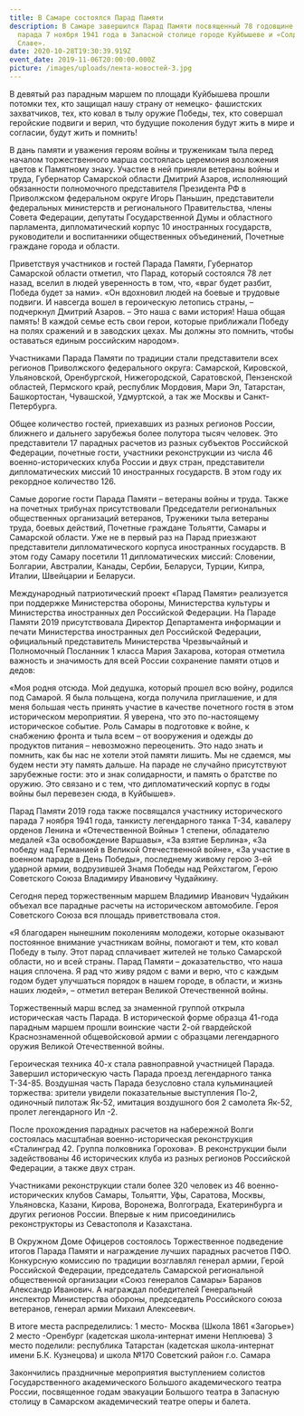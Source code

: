 ```yaml
---
title: В Самаре состоялся Парад Памяти
description: В Самаре завершился Парад Памяти посвященный 78 годовщине военного
  парада 7 ноября 1941 года в Запасной столице городе Куйбышеве и «Солдатской
  Славе».
date: 2020-10-28T19:30:39.919Z
event_date: 2019-11-06T20:00:00.000Z
picture: /images/uploads/лента-новостей-3.jpg
---
```

В девятый раз парадным маршем по площади Куйбышева прошли потомки тех, кто защищал нашу страну от немецко- фашистских захватчиков, тех, кто ковал в тылу оружие Победы, тех, кто совершал геройские подвиги и верил, что будущие поколения будут жить в мире и согласии, будут жить и помнить!

В дань памяти и уважения героям войны и труженикам тыла перед началом торжественного марша состоялась церемония возложения цветов к Памятному знаку. Участие в ней приняли ветераны войны и труда, Губернатор Самарской области Дмитрий Азаров, исполняющий обязанности полномочного представителя Президента РФ в Приволжском федеральном округе Игорь Паньшин, представители федеральных министерств и регионального Правительства, члены Совета Федерации, депутаты Государственной Думы и областного парламента, дипломатический корпус 10 иностранных государств, руководители и воспитанники общественных объединений, Почетные граждане города и области.

Приветствуя участников и гостей Парада Памяти, Губернатор Самарской области отметил, что Парад, который состоялся 78 лет назад, вселил в людей уверенность в том, что, «враг будет разбит, Победа будет за нами». «Он вдохновил людей на боевые и трудовые подвиги. И навсегда вошел в героическую летопись страны, – подчеркнул Дмитрий Азаров. – Это наша с вами история! Наша общая память! В каждой семье есть свои герои, которые приближали Победу на полях сражений и в заводских цехах. Мы должны это помнить, чтобы оставаться единым российским народом».

 Участниками Парада Памяти по традиции   стали представители всех регионов Приволжского федерального округа:  Самарской, Кировской, Ульяновской, Оренбургской, Нижегородской, Саратовской, Пензенской областей, Пермского  край, республик Мордовия, Мари Эл, Татарстан, Башкортостан, Чувашской,  Удмуртской, а так же Москвы и Санкт-Петербурга.

Общее количество гостей, приехавших из разных регионов России, ближнего и дальнего зарубежья более полутора тысяч человек. Это представители 17 парадных расчетов из разных субъектов Российской Федерации, почетные гости, участники реконструкции из числа 46 военно-исторических клуба   России и двух стран, представители дипломатических миссий 10 иностранных государств. В этом году их рекордное количество 126.

Самые дорогие гости Парада Памяти – ветераны войны и труда. Также на почетных трибунах присутствовали Председатели региональных общественных организаций ветеранов, Труженики тыла ветераны труда, боевых действий, Почетные граждане Тольятти, Самары и Самарской области. Уже не в первый раз на Парад приезжают представители дипломатического корпуса иностранных государств. В этом году Самару посетили 11 дипломатических миссий: Словении, Болгарии, Австралии, Канады, Сербии, Беларуси, Турции, Кипра, Италии, Швейцарии и Беларуси.

Международный патриотический проект «Парад Памяти» реализуется при поддержке Министерства обороны, Министерства культуры и Министерства иностранных дел Российской Федерации. На Параде Памяти 2019 присутствовала Директор Департамента информации и печати Министерства иностранных дел Российской Федерации, официальный представитель Министерства Чрезвычайный и Полномочный Посланник 1 класса Мария Захарова, которая отметила важность и значимость для всей России сохранение памяти отцов и дедов:

«Моя родня отсюда. Мой дедушка, который прошел всю войну, родился под Самарой. Я была польщена, когда получила приглашение, и для меня большая честь принять участие в качестве почетного гостя в этом историческом мероприятии. Я уверена, что это по-настоящему историческое событие. Роль Самары в подготовке к войне, к снабжению фронта и тыла всем – от вооружения и одежды до продуктов питания – невозможно переоценить. Это надо знать и помнить, как бы нас не хотели этой памяти лишить. Мы не сдаемся, мы будем нести эту память дальше. На параде не случайно присутствуют зарубежные гости: это и знак солидарности, и память о братстве по оружию. Это связано и с тем, что дипломатический корпус в годы войны был перевезен сюда, в Куйбышев».

Парад Памяти 2019 года также  посвящался участнику исторического парада 7 ноября 1941 года, танкисту легендарного танка Т-34, кавалеру орденов Ленина и «Отечественной Войны» 1 степени, обладателю медалей «За освобождение Варшавы», «За взятие  Берлина»,  «За победу над Германией в Великой Отечественной войне», «За участие в военном параде в День Победы»,  последнему живому герою 3-ей ударной армии, водрузившей Знамя Победы над Рейхстагом, Герою Советского Союза Владимиру Ивановичу Чудайкину.

Сегодня перед торжественным маршем Владимир Иванович Чудайкин объехал все парадные расчеты на историческом автомобиле. Героя Советского Союза вся площадь приветствовала стоя.

«Я благодарен нынешним поколениям молодежи, которые оказывают постоянное внимание участникам войны, помогают и тем, кто ковал Победу в тылу. Этот парад сплачивает жителей не только Самарской области, но и всей страны. Парад Памяти – доказательство, что наша нация сплочена. Я рад что живу рядом с вами и верю, что с каждым годом будет улучшаться порядок в нашем городе, в области, и жизнь наших людей», – отметил ветеран Великой Отечественной войны.

Торжественный марш вслед за знаменной группой открыла историческая часть Парада. В исторической форме образца 41-года парадным маршем прошли воинские части 2-ой гвардейской Краснознаменной общевойсковой армии с образцами легендарного оружия Великой Отечественной войны.

Героическая техника 40-х стала равноправной участницей Парада. Завершил историческую часть Парада проезд легендарного танка Т-34-85. Воздушная часть Парада безусловно стала кульминацией торжества: зрители увидели показательные выступления По-2, одиночный пилотаж Як-52, имитация воздушного боя 2 самолета Як-52, пролет легендарного Ил -2.

После прохождения парадных расчетов на набережной Волги состоялась масштабная военно-историческая реконструкция «Сталинград 42. Группа полковника Горохова». В реконструкции были задействованы 46 исторических клуба из разных регионов Российской Федерации, а также двух стран.

Участниками реконструкции стали более 320 человек из 46 военно-исторических клубов Самары, Тольятти, Уфы, Саратова, Москвы, Ульяновска, Казани, Кирова, Воронежа, Волгограда, Екатеринбурга и других регионов России.  Впервые к ним присоединились реконструкторы из Севастополя и Казахстана.

В Окружном Доме Офицеров состоялось Торжественное подведение итогов Парада Памяти и награждение лучших парадных расчетов ПФО. Конкурсную комиссию по традиции возглавлял генерал армии, Герой Российской Федерации, председатель Самарской региональной общественной организации «Союз генералов Самары» Баранов Александр Иванович. А награждал победителей Генеральный инспектор Министерства обороны, председатель Российского союза ветеранов, генерал армии Михаил Алексеевич.  

В итоге места распределились:
1 место- Москва (Школа 1861 «Загорье»)
2 место -Оренбург (кадетская школа-интернат имени Неплюева)
3 место поделили: республика Татарстан (кадетская школа-интернат имени Б.К. Кузнецова) и школа №170 Советский район г.о. Самара

Закончились   праздничные мероприятия выступлением солистов Государственного академического Большого академического театра России, посвященное годам эвакуации Большого театра в Запасную столицу в Самарском академический театре оперы и балета.